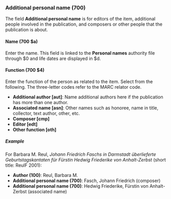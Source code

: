 ### Additional personal name (700)

The field **Additional personal name** is for editors of the item, additional people involved in the publication, and composers
or other people that the publication is about.

#### Name (700 $a)

Enter the name. This field is linked to the **Personal names** authority file through $0 and life dates are displayed in $d.

#### Function (700 $4)

Enter the function of the person as related to the item. Select from the following. The three-letter codes refer to the MARC relator code.  

- **Additional author [aut]**: Name additional authors here if the publication has more than one author.
- **Associated name [asn]**: Other names such as honoree, name in title, collector, text author, other, etc.
- **Composer [cmp]**
- **Editor [edt]**
- **Other function [oth]**

##### Example

For Barbara M. Reul, _Johann Friedrich Faschs in Darmstadt überlieferte Geburtstagskantaten für Fürstin Hedwig Friederike von Anhalt-Zerbst_ (short title: ReulF 2001):
- **Author (100)**: Reul, Barbara M.
- **Additional personal name (700)**: Fasch, Johann Friedrich (composer)
- **Additional personal name (700)**: Hedwig Friederike, Fürstin von Anhalt-Zerbst (associated name)
